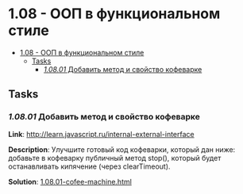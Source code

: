 # 1.08 - ООП в функциональном стиле

- [1.08 - ООП в функциональном стиле](#108---%D0%BE%D0%BE%D0%BF-%D0%B2-%D1%84%D1%83%D0%BD%D0%BA%D1%86%D0%B8%D0%BE%D0%BD%D0%B0%D0%BB%D1%8C%D0%BD%D0%BE%D0%BC-%D1%81%D1%82%D0%B8%D0%BB%D0%B5)
    - [Tasks](#tasks)
        - [_1.08.01_ Добавить метод и свойство кофеварке](#10801-%D0%B4%D0%BE%D0%B1%D0%B0%D0%B2%D0%B8%D1%82%D1%8C-%D0%BC%D0%B5%D1%82%D0%BE%D0%B4-%D0%B8-%D1%81%D0%B2%D0%BE%D0%B9%D1%81%D1%82%D0%B2%D0%BE-%D0%BA%D0%BE%D1%84%D0%B5%D0%B2%D0%B0%D1%80%D0%BA%D0%B5)

## Tasks

### _1.08.01_ Добавить метод и свойство кофеварке

**Link**: http://learn.javascript.ru/internal-external-interface

**Description**: Улучшите готовый код кофеварки, который дан ниже: добавьте в кофеварку публичный метод stop(), который будет останавливать кипячение (через clearTimeout).

**Solution**: [1.08.01-cofee-machine.html](1.08.01-cofee-machine.html)
